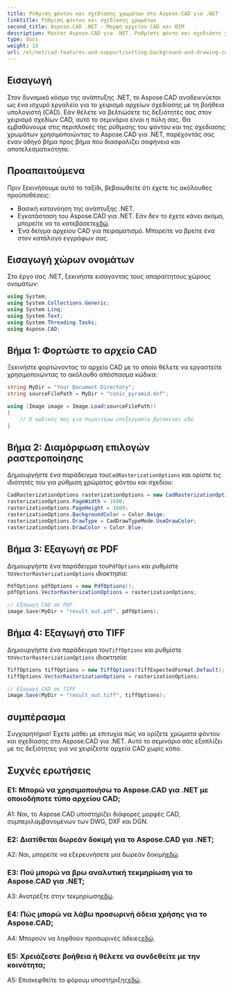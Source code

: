 ```yaml
---
title: Ρύθμιση φόντου και σχεδίασης χρωμάτων στο Aspose.CAD για .NET
linktitle: Ρύθμιση φόντου και σχεδίασης χρωμάτων
second_title: Aspose.CAD .NET - Μορφή αρχείου CAD και BIM
description: Master Aspose.CAD για .NET. Ρυθμίστε φόντο και σχεδιάστε χρώματα χωρίς κόπο. Ακολουθήστε τον βήμα προς βήμα οδηγό μας.
type: docs
weight: 15
url: /el/net/cad-features-and-support/setting-background-and-drawing-colors/
---
```

## Εισαγωγή

Στον δυναμικό κόσμο της ανάπτυξης .NET, το Aspose.CAD αναδεικνύεται ως ένα ισχυρό εργαλείο για το χειρισμό αρχείων σχεδίασης με τη βοήθεια υπολογιστή (CAD). Εάν θέλετε να βελτιώσετε τις δεξιότητές σας στον χειρισμό σχεδίων CAD, αυτό το σεμινάριο είναι η πύλη σας. Θα εμβαθύνουμε στις περιπλοκές της ρύθμισης του φόντου και της σχεδίασης χρωμάτων χρησιμοποιώντας το Aspose.CAD για .NET, παρέχοντάς σας έναν οδηγό βήμα προς βήμα που διασφαλίζει σαφήνεια και αποτελεσματικότητα.

## Προαπαιτούμενα

Πριν ξεκινήσουμε αυτό το ταξίδι, βεβαιωθείτε ότι έχετε τις ακόλουθες προϋποθέσεις:

- Βασική κατανόηση της ανάπτυξης .NET.
-  Εγκατάσταση του Aspose.CAD για .NET. Εάν δεν το έχετε κάνει ακόμα, μπορείτε να το κατεβάσετε[εδώ](https://releases.aspose.com/cad/net/).
- Ένα δείγμα αρχείου CAD για πειραματισμό. Μπορείτε να βρείτε ένα στον κατάλογο εγγράφων σας.

## Εισαγωγή χώρων ονομάτων

Στο έργο σας .NET, ξεκινήστε εισάγοντας τους απαραίτητους χώρους ονομάτων:

```csharp
using System;
using System.Collections.Generic;
using System.Linq;
using System.Text;
using System.Threading.Tasks;
using Aspose.CAD;
```

## Βήμα 1: Φορτώστε το αρχείο CAD

Ξεκινήστε φορτώνοντας το αρχείο CAD με το οποίο θέλετε να εργαστείτε χρησιμοποιώντας το ακόλουθο απόσπασμα κώδικα:

```csharp
string MyDir = "Your Document Directory";
string sourceFilePath = MyDir + "conic_pyramid.dxf";

using (Image image = Image.Load(sourceFilePath))
{
    // Ο κωδικός σας για περαιτέρω επεξεργασία βρίσκεται εδώ
}
```

## Βήμα 2: Διαμόρφωση επιλογών ραστεροποίησης

 Δημιουργήστε ένα παράδειγμα του`CadRasterizationOptions` και ορίστε τις ιδιότητές του για ρύθμιση χρώματος φόντου και σχεδίου:

```csharp
CadRasterizationOptions rasterizationOptions = new CadRasterizationOptions();
rasterizationOptions.PageWidth = 1600;
rasterizationOptions.PageHeight = 1600;
rasterizationOptions.BackgroundColor = Color.Beige;
rasterizationOptions.DrawType = CadDrawTypeMode.UseDrawColor;
rasterizationOptions.DrawColor = Color.Blue;
```

## Βήμα 3: Εξαγωγή σε PDF

 Δημιουργήστε ένα παράδειγμα του`PdfOptions` και ρυθμίστε το`VectorRasterizationOptions` ιδιοκτησία:

```csharp
PdfOptions pdfOptions = new PdfOptions();
pdfOptions.VectorRasterizationOptions = rasterizationOptions;

// Εξαγωγή CAD σε PDF
image.Save(MyDir + "result_out.pdf", pdfOptions);
```

## Βήμα 4: Εξαγωγή στο TIFF

 Δημιουργήστε ένα παράδειγμα του`TiffOptions` και ρυθμίστε το`VectorRasterizationOptions` ιδιοκτησία:

```csharp
TiffOptions tiffOptions = new TiffOptions(TiffExpectedFormat.Default);
tiffOptions.VectorRasterizationOptions = rasterizationOptions;

// Εξαγωγή CAD σε TIFF
image.Save(MyDir + "result_out.tiff", tiffOptions);
```

## συμπέρασμα

Συγχαρητήρια! Έχετε μάθει με επιτυχία πώς να ορίζετε χρώματα φόντου και σχεδίασης στο Aspose.CAD για .NET. Αυτό το σεμινάριο σάς εξοπλίζει με τις δεξιότητες για να χειρίζεστε αρχεία CAD χωρίς κόπο.

## Συχνές ερωτήσεις

### Ε1: Μπορώ να χρησιμοποιήσω το Aspose.CAD για .NET με οποιοδήποτε τύπο αρχείου CAD;

A1: Ναι, το Aspose.CAD υποστηρίζει διάφορες μορφές CAD, συμπεριλαμβανομένων των DWG, DXF και DGN.

### Ε2: Διατίθεται δωρεάν δοκιμή για το Aspose.CAD για .NET;

 A2: Ναι, μπορείτε να εξερευνήσετε μια δωρεάν δοκιμή[εδώ](https://releases.aspose.com/).

### Ε3: Πού μπορώ να βρω αναλυτική τεκμηρίωση για το Aspose.CAD για .NET;

 A3: Ανατρέξτε στην τεκμηρίωση[εδώ](https://reference.aspose.com/cad/net/).

### Ε4: Πώς μπορώ να λάβω προσωρινή άδεια χρήσης για το Aspose.CAD;

 A4: Μπορούν να ληφθούν προσωρινές άδειες[εδώ](https://purchase.aspose.com/temporary-license/).

### Ε5: Χρειάζεστε βοήθεια ή θέλετε να συνδεθείτε με την κοινότητα;

 A5: Επισκεφθείτε το φόρουμ υποστήριξης[εδώ](https://forum.aspose.com/c/cad/19).

